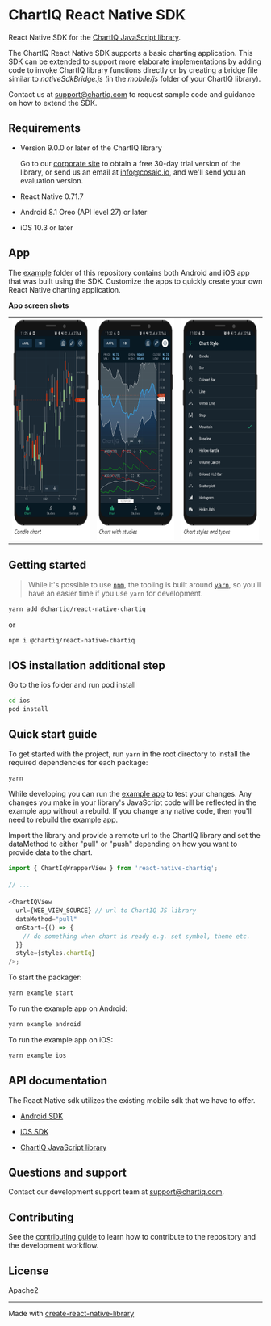 # ChartIQ React Native SDK

React Native SDK for the [ChartIQ JavaScript library](https://documentation.chartiq.com).

The ChartIQ React Native SDK supports a basic charting application. This SDK can be extended to support more elaborate implementations by adding code to invoke ChartIQ library functions directly or by creating a bridge file similar to *nativeSdkBridge.js* (in the *mobile/js* folder of your ChartIQ library). 

Contact us at <support@chartiq.com> to request sample code and guidance on how to extend the SDK.

## Requirements

- Version 9.0.0 or later of the ChartIQ library

  Go to our <a href="https://pages.marketintelligence.spglobal.com/ChartIQ-Follow-up-Request.html" target="_blank">corporate site</a> to obtain a free 30-day trial version of the library, or send us an email at <info@cosaic.io>, and we'll send you an evaluation version.

- React Native 0.71.7
- Android 8.1 Oreo (API level 27) or later
- iOS 10.3 or later

## App

The [example](https://github.com/ChartIQ/ChartIQ-React-Native-SDK/tree/main/example) folder of this repository contains both Android and iOS app that was built using the SDK. Customize the apps to quickly create your own React Native charting application.

**App screen shots**

<table>
  <tr>
    <td><img src="https://github.com/ChartIQ/ChartIQ-Android-SDK/blob/main/screenshots/Candle_Chart.png?raw=true" alt="Candle chart" width="200" height="440"/></td>
    <td><img src="https://github.com/ChartIQ/ChartIQ-Android-SDK/blob/main/screenshots/Chart_with_Studies.png?raw=true" alt="Chart with studies" width="200" height="440"/></td>
    <td><img src="https://github.com/ChartIQ/ChartIQ-Android-SDK/blob/main/screenshots/Chart_Styles_and_Types.png?raw=true" alt="Chart styles and types" width="200" height="440"/></td>
  </tr>
</table>

## Getting started

> While it's possible to use [`npm`](https://github.com/npm/cli), the tooling is built around [`yarn`](https://classic.yarnpkg.com/), so you'll have an easier time if you use `yarn` for development.

```sh
yarn add @chartiq/react-native-chartiq
```

or

```sh
npm i @chartiq/react-native-chartiq
```

## IOS installation additional step

Go to the ios folder and run pod install

```sh
cd ios
pod install
```

## Quick start guide

To get started with the project, run `yarn` in the root directory to install the required dependencies for each package:

```sh
yarn
```

While developing you can run the [example app](/example/) to test your changes. Any changes you make in your library's JavaScript code will be reflected in the example app without a rebuild. If you change any native code, then you'll need to rebuild the example app.

Import the library and provide a remote url to the ChartIQ library and set the dataMethod to either "pull" or "push" depending on how you want to provide data to the chart.

```js
import { ChartIqWrapperView } from 'react-native-chartiq';

// ...

<ChartIQView
  url={WEB_VIEW_SOURCE} // url to ChartIQ JS library
  dataMethod="pull"
  onStart={() => {
    // do something when chart is ready e.g. set symbol, theme etc.
  }}
  style={styles.chartIq}
/>;
```

To start the packager:

```sh
yarn example start
```

To run the example app on Android:

```sh
yarn example android
```

To run the example app on iOS:

```sh
yarn example ios
```

## API documentation

The React Native sdk utilizes the existing mobile sdk that we have to offer.

- [Android SDK](https://documentation.chartiq.com/android-sdk/)

- [iOS SDK](https://documentation.chartiq.com/ios-sdk/)

- [ChartIQ JavaScript library](https://documentation.chartiq.com)

## Questions and support

Contact our development support team at <support@chartiq.com>.

## Contributing

See the [contributing guide](CONTRIBUTING.md) to learn how to contribute to the repository and the development workflow.

## License

Apache2

---

Made with [create-react-native-library](https://github.com/callstack/react-native-builder-bob)
